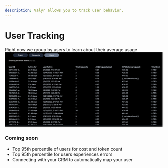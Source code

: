 ```yaml
---
description: Valyr allows you to track user behavior.
---
```


# User Tracking

Right now we group by users to learn about their average usage\
![](../../.gitbook/assets/image.png)



### Coming soon

* Top 95th percentile of users for cost and token count
* Top 95th percentile for users experiences errors
* Connecting with your CRM to automatically map your user

